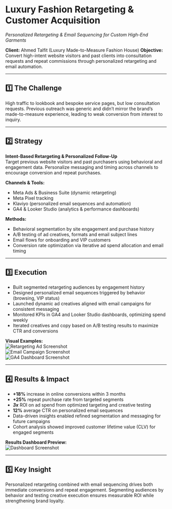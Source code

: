 # Luxury Fashion Retargeting & Customer Acquisition
*Personalized Retargeting & Email Sequencing for Custom High-End Garments*

**Client:** Ahmed Talfit (Luxury Made-to-Measure Fashion House)
**Objective:** Convert high-intent website visitors and past clients into consultation requests and repeat commissions through personalized retargeting and email automation.

---

## 1️⃣ The Challenge
High traffic to lookbook and bespoke service pages, but low consultation requests. Previous outreach was generic and didn’t mirror the brand’s made-to-measure experience, leading to weak conversion from interest to inquiry.

---

## 2️⃣ Strategy
**Intent-Based Retargeting & Personalized Follow-Up**  
Target previous website visitors and past purchasers using behavioral and engagement data. Personalize messaging and timing across channels to encourage conversion and repeat purchases.

**Channels & Tools:**  
- Meta Ads & Business Suite (dynamic retargeting)
- Meta Pixel tracking
- Klaviyo (personalized email sequences and automation)
- GA4 & Looker Studio (analytics & performance dashboards)


**Methods:**  
- Behavioral segmentation by site engagement and purchase history
- A/B testing of ad creatives, formats and email subject lines
- Email flows for onboarding and VIP customers
- Conversion rate optimization via iterative ad spend allocation and email timing

  
---

## 3️⃣ Execution
- Built segmented retargeting audiences by engagement history
- Designed personalized email sequences triggered by behavior (browsing, VIP status)
- Launched dynamic ad creatives aligned with email campaigns for consistent messaging
- Monitored KPIs in GA4 and Looker Studio dashboards, optimizing spend weekly
- Iterated creatives and copy based on A/B testing results to maximize CTR and conversions

**Visual Examples:**  
![Retargeting Ad Screenshot](link-to-image)  
![Email Campaign Screenshot](link-to-image)  
![GA4 Dashboard Screenshot](link-to-image)

---

## 4️⃣ Results & Impact
- **+18%** increase in online conversions within 3 months  
- **+25%** repeat purchase rate from targeted segments  
- ***3x*** ROI on ad spend from optimized targeting and creative testing
- **12%** average CTR on personalized email sequences  
- Data-driven insights enabled refined segmentation and messaging for future campaigns
- Cohort analysis showed improved customer lifetime value (CLV) for engaged segments

**Results Dashboard Preview:**  
![Dashboard Screenshot](link-to-image)

---

## 5️⃣ Key Insight
Personalized retargeting combined with email sequencing drives both immediate conversions and repeat engagement. Segmenting audiences by behavior and testing creative execution ensures measurable ROI while strengthening brand loyalty.
